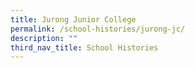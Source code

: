 ```yaml
---
title: Jurong Junior College
permalink: /school-histories/jurong-jc/
description: ""
third_nav_title: School Histories
---
```

